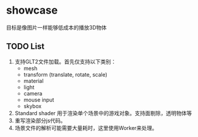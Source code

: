 # showcase

目标是像图片一样能够低成本的播放3D物体

## TODO List

1. 支持GLT2文件加载。首先仅支持以下类别：
   - mesh
   - transform (translate, rotate, scale)
   - material
   - light
   - camera
   - mouse input
   - skybox
2. Standard shader 用于渲染单个场景中的游戏对象。支持面剔除，透明物体等
3. 重写渲染部分js代码。
4. 场景文件的解析可能需要大量耗时，这里使用Worker来处理。
